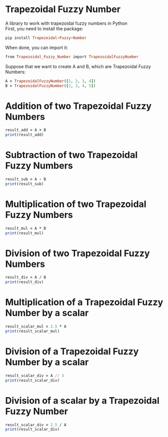 # Trapezoidal Fuzzy Number
A library to work with trapezoidal fuzzy numbers in Python\
First, you need to install the package:
```ruby
pip install Trapezoidal-Fuzzy-Number
```
When done, you can import it:
```ruby
from Trapezoidal_Fuzzy_Number import TrapezoidalFuzzyNumber
```
Suppose that we want to create A and B, which are Trapezoidal Fuzzy Numbers:
```ruby
A = TrapezoidalFuzzyNumber([1, 2, 3, 4])
B = TrapezoidalFuzzyNumber([2, 3, 4, 5])
```

# Addition of two Trapezoidal Fuzzy Numbers
```ruby
result_add = A + B
print(result_add)
```

# Subtraction of two Trapezoidal Fuzzy Numbers
```ruby
result_sub = A - B
print(result_sub)
```

# Multiplication of two Trapezoidal Fuzzy Numbers
```ruby
result_mul = A * B
print(result_mul)
```

# Division of two Trapezoidal Fuzzy Numbers
```ruby
result_div = A / B
print(result_div)
```

# Multiplication of a Trapezoidal Fuzzy Number by a scalar
```ruby
result_scalar_mul = 2.5 * A
print(result_scalar_mul)
```

# Division  of a Trapezoidal Fuzzy Number by a scalar
```ruby
result_scalar_div = A // 3
print(result_scalar_div)
```

# Division of a scalar by a Trapezoidal Fuzzy Number
```ruby
result_scalar_div = 2.5 / A
print(result_scalar_div)
```
